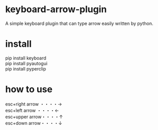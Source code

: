 # keyboard-arrow-plugin
A simple keyboard plugin that can type arrow easily written by python. 
# install
pip install keyboard<br>
pip install pyautogui<br>
pip install pyperclip<br>
# how to use
esc+right arrow ・・・・→<br>
esc+left arrow ・・・・←<br>
esc+upper arrow・・・・↑<br>
esc+down arrow・・・・↓<br>
